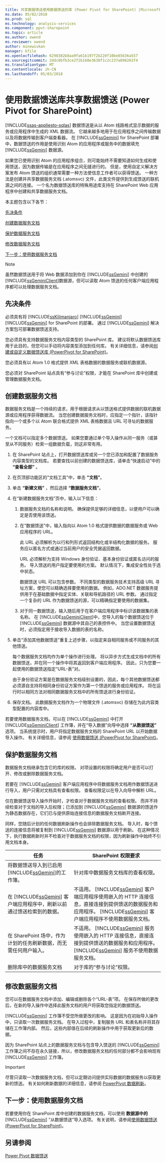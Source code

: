```yaml
---
title: 共享数据馈送使用数据馈送的库 (Power Pivot for SharePoint) |Microsoft 文档
ms.date: 05/02/2018
ms.prod: sql
ms.technology: analysis-services
ms.component: ppvt-sharepoint
ms.topic: article
ms.author: owend
ms.reviewer: owend
author: minewiskan
manager: kfile
ms.openlocfilehash: 6298382b8aa9fa61b197f2b220f10be85636a557
ms.sourcegitcommit: 2ddc0bfb3ce2f2b160e3638f1c2c237a898263f4
ms.translationtype: MT
ms.contentlocale: zh-CN
ms.lasthandoff: 05/03/2018
---
```

# <a name="share-data-feeds-using-a-data-feed-library-power-pivot-for-sharepoint"></a>使用数据馈送库共享数据馈送 (Power Pivot for SharePoint)
[!INCLUDE[ssas-appliesto-sqlas](../../includes/ssas-appliesto-sqlas.md)]
  数据馈送是从以 Atom 线路格式显示数据的服务或应用程序中生成的 XML 数据流。 它越来越多地用于在应用程序之间传输数据以及将数据传输到客户端查看器。 在 [!INCLUDE[ssGemini](../../includes/ssgemini-md.md)] for SharePoint 部署中，数据馈送的作用是使用识别 Atom 的应用程序或服务中的数据填充 [!INCLUDE[ssGemini](../../includes/ssgemini-md.md)] 数据源。  
  
 如果您已使用识别 Atom 的应用程序组合，则可能始终不需要知道如何生成和使用馈送，因为数据传输是在应用程序之间无缝进行的。 但是，使用自定义解决方案发布 Atom 馈送的组织通常需要一种方法使信息工作者可以获得馈送。 一种方法是创建并共享数据服务文档 (.atomsvc) 文件，此类文件提供到生成馈送的联机源之间的连接。 一个名为数据馈送库的特殊用途库支持在 SharePoint Web 应用程序中创建和共享数据服务文档。  
  
 本主题包含以下各节：  
  
 [先决条件](#prereq)  
  
 [创建数据服务文档](#createdsdoc)  
  
 [保护数据服务文档](#securedsdoc)  
  
 [修改数据服务文档](#modifydsdoc)  
  
 [下一步：使用数据服务文档](#usedsdoc)  
  
> [!NOTE]  
>  虽然数据馈送用于将 Web 数据添加到你在 [!INCLUDE[ssGemini](../../includes/ssgemini-md.md)] 中创建的 [!INCLUDE[ssGeminiClient](../../includes/ssgeminiclient-md.md)]数据源，但可以读取 Atom 馈送的任何客户端应用程序都可以处理数据服务文档。  
  
##  <a name="prereq"></a> 先决条件  
 必须具有将 [!INCLUDE[ssKilimanjaro](../../includes/sskilimanjaro-md.md)] [!INCLUDE[ssGemini](../../includes/ssgemini-md.md)]  [!INCLUDE[ssGemini](../../includes/ssgemini-md.md)] for SharePoint 的部署。 通过 [!INCLUDE[ssGemini](../../includes/ssgemini-md.md)] 解决方案包可部署数据馈送支持。  
  
 您必须具有支持数据服务文档内容类型的 SharePoint 库。 建议将默认数据馈送库用于此目的，但您可以手动将内容类型添加到任何库。 有关详细信息，请参阅[创建或自定义数据馈送库 (PowerPivot for SharePoint)](../../analysis-services/power-pivot-sharepoint/create-or-customize-a-data-feed-library-power-pivot-for-sharepoint.md)。  
  
 您必须具有以 Atom 1.0 格式提供 XML 表格数据的数据服务或联机数据源。  
  
 您必须对 SharePoint 站点具有“参与讨论”权限，才能在 SharePoint 库中创建或管理数据服务文档。  
  
##  <a name="createdsdoc"></a> 创建数据服务文档  
 数据服务文档是一个持续的请求，用于根据请求从以馈送格式提供数据的联机数据源或应用程序获得数据流。 当您创建数据服务文档时，应指定一个指针，该指针指向一个或多个以 Atom 联合格式提供 XML 表格数据且 URL 可寻址的数据服务。  
  
 一个文档可以指定多个数据馈送。 如果您要通过单个导入操作从同一服务（或甚至从不同服务）检索一组数据负载，则这非常有用。  
  
1.  在 SharePoint 站点上，打开数据馈送库或另一个您已添加和配置了数据服务内容类型的文档库。 若要查找以前创建的数据馈送库，请单击“快速启动”中的 **“查看全部”** 。  
  
2.  在页顶部功能区的“文档工具”中，单击 **“文档”**。  
  
3.  单击 **“新建文档”** ，然后选择 **“数据服务文档”**。  
  
4.  在“新建数据服务文档”页中，输入以下信息：  
  
    1.  数据服务文档的名称和说明。 确保提供足够的详细信息，以便用户可以确定是否使用该馈送。  
  
    2.  在“数据馈送”中，输入指向以 Atom 1.0 格式提供数据的数据服务或 Web 应用程序的 URL。  
  
         此 URL 必须解析为以行和列形式返回结构化或半结构化数据的服务。 服务应以匿名方式或通过当前用户的安全凭据返回数据。  
  
         URL 必须解析为支持 Windows 身份验证、基本身份验证或匿名访问的服务。 导入馈送的用户指定要使用的方案。 默认情况下，集成安全性处于选中状态。  
  
         数据馈送 URL 可以包含参数。 不同类型的数据服务技术支持高级 URL 寻址方案，使您可以精确选择要使用的数据。 例如，ADO.NET 数据服务提供用于在基础数据中指定实体、关联和导航路径的 URL 参数。 通过指定一个复杂的 URL 作为数据馈送的源，可以精确指定要使用的数据集。  
  
    3.  对于同一数据馈送，输入随后用于在客户端应用程序中标识该数据集的表名称。 在 [!INCLUDE[ssGeminiClient](../../includes/ssgeminiclient-md.md)]中，您导入的每个数据馈送位于 [!INCLUDE[ssGemini](../../includes/ssgemini-md.md)] 数据源中其自己的表控件中。 当您设置数据馈送时，必须指定用于接收导入数据的表的名称。  
  
5.  单击“添加其他数据馈送”重复上述步骤，以指定来自相同服务或不同服务的其他馈送。  
  
     每个数据服务文档均作为单个操作进行处理。 将以异步方式生成文档中的所有数据馈送，并在同一个操作中将其返回到客户端应用程序。 因此，只为您要一起使用的数据馈送指定“URL-表”对。  
  
     由于身份验证方案是在数据服务文档级别设置的，因此，每个其他数据馈送都必须源自支持将相同身份验证方案作为第一个馈送的服务或应用程序。 将在运行时以相同方法对相同数据服务文档中的所有馈送进行身份验证。  
  
6.  保存文档。 此数据服务文档作为一个物理文件 (.atomsvc) 存储在为此内容类型配置的内容库中。  
  
 若要使用数据服务文档，可以在 [!INCLUDE[ssGemini](../../includes/ssgemini-md.md)] 中打开 [!INCLUDE[ssGeminiClient](../../includes/ssgeminiclient-md.md)] 工作簿，并在“导入数据”向导中选择 **“从数据馈送”** 选项。 当系统提示时，用户将指定数据服务文档的 SharePoint URL 以开始数据导入操作。 有关详细信息，请参阅 [使用数据馈送 (PowerPivot for SharePoint)](../../analysis-services/power-pivot-sharepoint/use-data-feeds-power-pivot-for-sharepoint.md)。  
  
##  <a name="securedsdoc"></a> 保护数据服务文档  
 数据服务文档继承包含它的库的权限。 对项设置的权限将确定用户是否可以打开、修改或删除数据服务文档。  
  
 若要在 [!INCLUDE[ssGemini](../../includes/ssgemini-md.md)] 客户端应用程序中将数据服务文档用作数据馈送进行导入，用户只需对文档具有查看权限。 查看权限足以在导入向导中解析 URL。  
  
 仅在数据馈送导入操作开始时，才检查对于数据服务文档的查看权限。 而并不持续检查对于文档的导入后权限；已添加到 [!INCLUDE[ssGemini](../../includes/ssgemini-md.md)] 数据源的馈送作为静态数据存在，它们已与提供原始连接信息的数据服务文档断开连接。  
  
 同样，您随后计划的任何数据刷新操作也会排除数据服务文档。 导入时，每个馈送的连接信息将被复制到 [!INCLUDE[ssGemini](../../includes/ssgemini-md.md)] 数据源以用于刷新。 在这种情况下，执行数据刷新时并不检查对于数据服务文档的权限，因为刷新操作中始终不引用文档本身。  
  
|任务|SharePoint 权限要求|  
|----------|----------------------------------------|  
|将数据馈送导入到已启用 [!INCLUDE[ssGemini](../../includes/ssgemini-md.md)]的工作簿。|针对库中数据服务文档库的查看权限。|  
|在 [!INCLUDE[ssGemini](../../includes/ssgemini-md.md)] 客户端应用程序中，刷新以前通过馈送检索到的数据。|不适用。 [!INCLUDE[ssGemini](../../includes/ssgemini-md.md)] 客户端应用程序使用嵌入的 HTTP 连接信息，直接连接到提供馈送的数据服务和应用程序。 [!INCLUDE[ssGemini](../../includes/ssgemini-md.md)] 客户端应用程序不使用数据服务文档。|  
|在 SharePoint 场中，作为计划的任务刷新数据，而无需任何用户输入。|不适用。 [!INCLUDE[ssGemini](../../includes/ssgemini-md.md)] 服务使用嵌入的 HTTP 连接信息，直接连接到提供馈送的数据服务和应用程序。 [!INCLUDE[ssGemini](../../includes/ssgemini-md.md)] 服务不使用数据服务文档。|  
|删除库中的数据服务文档|对于库的“参与讨论”权限。|  
  
##  <a name="modifydsdoc"></a> 修改数据服务文档  
 您可以在数据服务文档中添加、编辑或删除各个“URL-表”项。 在保存所做的更改后，在新的导入操作中选择此服务文档的用户将获取您指定的数据馈送。  
  
 [!INCLUDE[ssGemini](../../includes/ssgemini-md.md)] 工作簿不受您所做更改的影响。 这是因为在初始导入操作中，只读取一次数据服务文档。 在导入过程中，复制服务 URL 和表名称并将其存储在工作簿内部。 然后，这些内部值在后续的刷新操作中用于获取更新后的数据。  
  
 因为 SharePoint 站点上的数据服务文档与包含导入馈送的 [!INCLUDE[ssGemini](../../includes/ssgemini-md.md)] 工作簿之间不存在永久链接，所以，修改数据服务文档的任何部分都不会影响现有 [!INCLUDE[ssGemini](../../includes/ssgemini-md.md)] 工作簿。  
  
> [!IMPORTANT]  
>  尽管只读取一次数据服务文档，但可以定期访问提供实际数据的数据服务以获取更新的馈送。 有关如何刷新数据的详细信息，请参阅 [PowerPivot 数据刷新](../../analysis-services/power-pivot-sharepoint/power-pivot-data-refresh.md)。  
  
##  <a name="usedsdoc"></a> 下一步：使用数据服务文档  
 若要使用你在 SharePoint 库中创建的数据服务文档，可以使用 **数据源中的**[!INCLUDE[ssGemini](../../includes/ssgemini-md.md)] “从数据馈送”导入选项。 有关说明，请参阅[使用数据馈送 (PowerPivot for SharePoint)](../../analysis-services/power-pivot-sharepoint/use-data-feeds-power-pivot-for-sharepoint.md)。  
  
## <a name="see-also"></a>另请参阅  
 [Power Pivot 数据馈送](../../analysis-services/power-pivot-sharepoint/power-pivot-data-feeds.md)  
  
  
